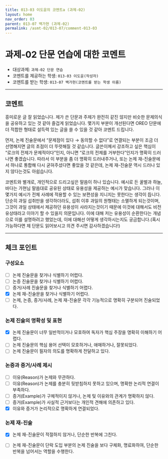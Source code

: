 ```yaml
---
title: 013-03 이도윤의 코멘트a (과제-02) 
layout: home
nav_order: 03
parent: 013-07 백가현 (과제-02)
permalink: /asmt-02/013-07/comment-013-03
---
```


# 과제-02 단문 연습에 대한 코멘트

- 대상과제: `과제-02 단문 연습`
- 코멘트를 제공하는 학생: `013-03 이도윤(작성자)` 
- 코멘트를 받는 학생: `013-07 백가현(코멘트를 받는 학생 이름)` 

---

## 코멘트

흥미로운 글 잘 읽었습니다. 제가 쓴 단문과 주제가 완전히 같진 않지만 비슷한 문제의식을 공유하고 있는 것 같아 즐겁게 읽었습니다. 몇가지 부분이 개선된다면 OREO 단문에 더 적합한 형태로 설득력 있는 글을 쓸 수 있을 것 같아 코멘트 드립니다.

먼저, 논제 진술문에서 “문제점이 있다 → 동의할 수 없다”로 연결되는 부분이 조금 더 선명해지면 글의 초점이 더 뚜렷해질 것 같습니다. 글쓴이께서 강조하고 싶은 핵심이 “로크의 전제가 문제적이다”인지, 아니면 “로크의 전제를 거부한다”인지가 명확히 드러나면 좋겠습니다. 따라서 이 부분을 좀 더 명확히 드러내주거나, 또는 논제 재-진술문에서 하나로 통합해 다시 굳혀주셨다면 좋았을 것 같은데, 논제 재-진술문 역시 드러나 있지 않다는것도 아쉽습니다.

코멘트와 별개로, 개인적으로 드리고싶은 말씀이 하나 있습니다. 예시로 든 꿀벌과 하늘, 바다는 가현님 말씀대로 공유된 상태로 유용성을 제공하는 예시가 맞습니다. 그러나 이 몇가지 예시가 전체 사례에 적용할 수 있는 보편성을 지니지는 못한다는 생각이 듭니다. 단순히 과일 섭취만을 생각하더라도, 섭취 이후 과일의 원형태는 소멸하게 되는것이며, 그것이 과일 상태에서 제공하던 유용성이 사라지는것이기 때문에 이것에 대해서도 비전유상태라고 이야기 할 수 있을지 의문입니다.
이에 대해 저는 유용성이 순환한다는 개념으로 이를 설명하려고 했었는데, 이에 대해선 어떻게 생각하시는지도 궁금합니다.(혹시 가능하다면 제 단문도 읽어보시고 의견 주시면 감사하겠습니다!)

---

## 체크 포인트

### **구성요소**
- [ ] 논제 진술문을 찾거나 식별하기 어렵다.
- [ ] 논증 진술문을 찾거나 식별하기 어렵다.
- [ ] 증거/사례 진술문을 찾거나 식별하기 어렵다.
- [x] 논제 재-진술문을 찾거나 식별하기 어렵다.
- [ ] 논제, 논증, 증거/사례, 논제 재-진술문 각각 기능적으로 명확히 구분되어 진술되었다.

### **논제 진술의 명확성 및 표현**  
- [x] 논제 진술문이 너무 일반적이거나 모호하여 독자가 핵심 주장을 명확히 이해하기 어렵다.  
- [ ] 논제 진술문의 핵심 용어 선택이 모호하거나, 애매하거나, 잘못되었다.  
- [ ] 논제 진술문이 필자의 의도를 명확하게 전달하고 있다.  

### **논증과 증거/사례 제시**  
- [ ] 이유(Reason)가 논제와 무관하다.
- [ ] 이유(Reason)가 논제를 충분히 뒷받침하지 못하고 있으며, 명확한 논리적 연결이 부족하다.  
- [ ] 증거(Example)가 구체적이지 않거나, 논제 및 이유와의 관계가 명확하지 않다. 
- [ ] 증거(Example)가 사실적 근거보다는 개인적 견해에 의존하고 있다.  
- [x] 이유와 증거가 논리적으로 명확하게 연결되었다.  

### **논제 재-진술**  
- [x] 논제 재-진술문이 적절하지 않거나, 단순한 반복에 그친다.   
- [ ] 논제 재-진술문이 단락 도입 부분의 논제 진술을 보다 구체화, 명료화하여, 단순한 반복을 넘어서는 역할을 수행한다.  

